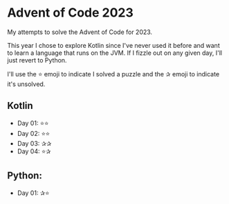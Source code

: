 # Advent of Code 2023
My attempts to solve the Advent of Code for 2023.

This year I chose to explore Kotlin since I've never used it before and want to learn a language that runs on the JVM.
If I fizzle out on any given day, I'll just revert to Python.

I'll use the ⭐ emoji to indicate I solved a puzzle and the ✰ emoji to indicate it's unsolved.

## Kotlin
- Day 01: ⭐⭐
- Day 02: ⭐⭐
- Day 03: ✰✰
- Day 04: ⭐✰

## Python:
- Day 01: ✰⭐
